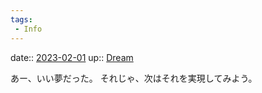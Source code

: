 ```yaml
---
tags:
 - Info
---
```


date:: [2023-02-01](/Daily_Note/2023-02-01.md)
up:: [Dream](Bar/Novel/Topics/Dream.md)

あー、いい夢だった。
それじゃ、次はそれを実現してみよう。